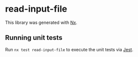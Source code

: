 # read-input-file

This library was generated with [Nx](https://nx.dev).

## Running unit tests

Run `nx test read-input-file` to execute the unit tests via [Jest](https://jestjs.io).
